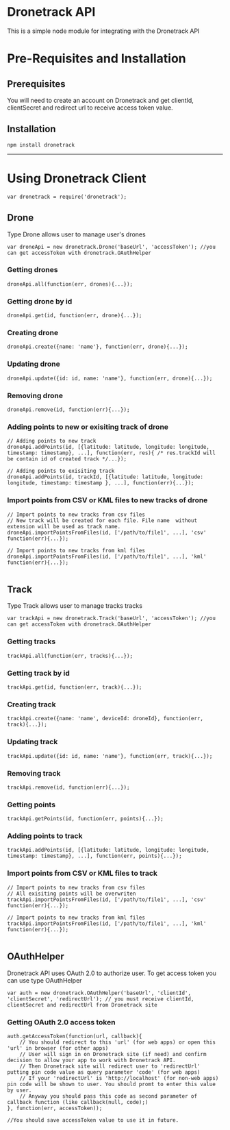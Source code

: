 # Dronetrack API

This is a simple node module for integrating with the Dronetrack  API

# Pre-Requisites and Installation
## Prerequisites

You will need to create an account on Dronetrack and get clientId, clientSecret and redirect url to receive access token value.

## Installation 
```shell
npm install dronetrack

```

---

# Using Dronetrack Client

```
var dronetrack = require('dronetrack');
```

## Drone

Type Drone allows user to manage user's drones

```
var droneApi = new dronetrack.Drone('baseUrl', 'accessToken'); //you can get accessToken with dronetrack.OAuthHelper

```

### Getting drones
```
droneApi.all(function(err, drones){...});
```

### Getting drone by id
```
droneApi.get(id, function(err, drone){...});
```

### Creating drone
```
droneApi.create({name: 'name'}, function(err, drone){...});
```

### Updating drone
```
droneApi.update({id: id, name: 'name'}, function(err, drone){...});
```

### Removing drone
```
droneApi.remove(id, function(err){...});
```

### Adding points to new or exisiting track of drone
```
// Adding points to new track
droneApi.addPoints(id, [{latitude: latitude, longitude: longitude, timestamp: timestamp}, ...], function(err, res){ /* res.trackId will be contain id of created track */...}); 

// Adding points to exisiting track
droneApi.addPoints(id, trackId, [{latitude: latitude, longitude: longitude, timestamp: timestamp }, ...], function(err){...}); 

```

### Import points from CSV or KML files to new tracks of drone

```
// Import points to new tracks from csv files
// New track will be created for each file. File name  without extension will be used as track name.
droneApi.importPointsFromFiles(id, ['/path/to/file1', ...], 'csv' function(err){...}); 

// Import points to new tracks from kml files
droneApi.importPointsFromFiles(id, ['/path/to/file1', ...], 'kml' function(err){...}); 


```


## Track

Type Track allows user to manage tracks tracks

```
var trackApi = new dronetrack.Track('baseUrl', 'accessToken'); //you can get accessToken with dronetrack.OAuthHelper

```

### Getting tracks
```
trackApi.all(function(err, tracks){...});
```

### Getting track by id
```
trackApi.get(id, function(err, track){...});
```

### Creating track
```
trackApi.create({name: 'name', deviceId: droneId}, function(err, track){...});
```

### Updating track
```
trackApi.update({id: id, name: 'name'}, function(err, track){...});
```

### Removing track
```
trackApi.remove(id, function(err){...});
```

### Getting points
```
trackApi.getPoints(id, function(err, points){...});
```

### Adding points to track
```
trackApi.addPoints(id, [{latitude: latitude, longitude: longitude, timestamp: timestamp}, ...], function(err, points){...}); 

```

### Import points from CSV or KML files to  track

```
// Import points to new tracks from csv files
// All exisiting points will be overwriten
trackApi.importPointsFromFiles(id, ['/path/to/file1', ...], 'csv' function(err){...}); 

// Import points to new tracks from kml files
trackApi.importPointsFromFiles(id, ['/path/to/file1', ...], 'kml' function(err){...}); 


```

## OAuthHelper

Dronetrack API uses OAuth 2.0 to authorize user. To get access token you can use type  OAuthHelper

```
var auth = new dronetrack.OAuthHelper('baseUrl', 'clientId', 'clientSecret', 'redirectUrl'); // you must receive clientId, clientSecret and redirectUrl from Dronetrack site
```

### Getting OAuth 2.0 access token

```
auth.getAccessToken(function(url, callback){
    // You should redirect to this 'url' (for web apps) or open this 'url' in browser (for other apps)
    // User will sign in on Dronetrack site (if need) and confirm decision to allow your app to work with Dronetrack API.
    // Then Dronetrack site will redirect user to 'redirectUrl' putting pin code value as query parameter 'code' (for web apps)
    // If your 'redirectUrl' is 'http://localhost' (for non-web apps) pin code will be shown to user. You should promt to enter this value by user.
    // Anyway you should pass this code as second parameter of callback function (like callback(null, code);)
}, function(err, accessToken));

//You should save accessToken value to use it in future.

```